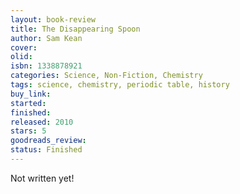 ```yaml
---
layout: book-review
title: The Disappearing Spoon
author: Sam Kean
cover:
olid:
isbn: 1338878921
categories: Science, Non-Fiction, Chemistry
tags: science, chemistry, periodic table, history
buy_link:
started:
finished:
released: 2010
stars: 5
goodreads_review:
status: Finished
---
```


Not written yet!
